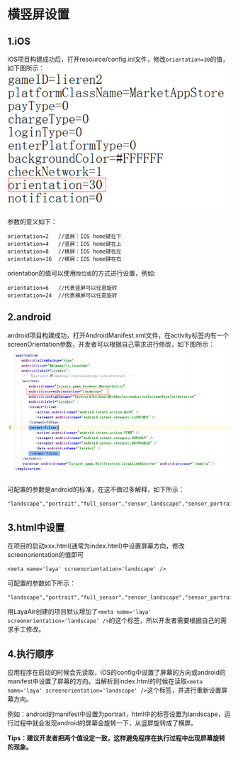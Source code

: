 #  横竖屏设置
##  1.iOS

iOS项目构建成功后，打开resource/config.ini文件，修改`orientation=30`的值，如下图所示：
![图1](img/1.jpg)

参数的意义如下：
```
orientation=2   //竖屏：IOS home键在下   
orientation=4   //竖屏：IOS home键在上   
orientation=8   //横屏：IOS home键在左   
orientation=16  //横屏：IOS home键在右   
```
orientation的值可以使用`按位或`的方式进行设置，例如:
```   
orientation=6   //代表竖屏可以任意旋转  
orientation=24  //代表横屏可以任意旋转  
```

##  2.android

android项目构建成功，打开AndroidManifest.xml文件，在activity标签内有一个screenOrientation参数，开发者可以根据自己需求进行修改，如下图所示：
![图2](img/2.jpg)

可配置的参数是android的标准，在这不做过多解释，如下所示：

```
"landscape","portrait","full_sensor","sensor_landscape","sensor_portrait","reverse_landscape","reverse_portrait"
```

##  3.html中设置

在项目的启动xxx.html(通常为index.html)中设置屏幕方向，修改screenorientation的值即可
```
<meta name='laya' screenorientation='landscape' />
```

可配置的参数如下所示：

```
"landscape","portrait","full_sensor","sensor_landscape","sensor_portrait",
```
用LayaAir创建的项目默认增加了`<meta name='laya' screenorientation='landscape' />`的这个标签，所以开发者需要根据自己的需求手工修改。  

##  4.执行顺序

应用程序在启动的时候会先读取，iOS的config中设置了屏幕的方向或android的manifest中设置了屏幕的方向。当解析到index.html的时候在读取`<meta name='laya' screenorientation='landscape' />`这个标签，并进行重新设置屏幕方向。  

例如：android的manifest中设置为portrait，html中的标签设置为landscape，运行过程中就会发现android的屏幕会旋转一下，从竖屏旋转成了横屏。

**Tips：建议开发者把两个值设定一致，这样避免程序在执行过程中出现屏幕旋转的现象。**
